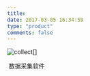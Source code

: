 ```yaml
---
title:
date: 2017-03-05 16:34:59
type: "product"
comments: false
---
```




![collect](/Users/pi/Desktop/collect.png)[]                                                

​         数据采集软件





